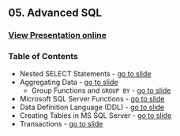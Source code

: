 ## 05. Advanced SQL
### [View Presentation online](https://rawgit.com/TelerikAcademy/Databases/master/05.%20Advanced%20SQL/Slides/index.html)
### Table of Contents
*	Nested SELECT Statements - [go to slide](https://rawgit.com/TelerikAcademy/Databases/master/05.%20Advanced%20SQL/Slides/index.html#/nested-select)
*	Aggregating Data - [go to slide](https://rawgit.com/TelerikAcademy/Databases/master/05.%20Advanced%20SQL/Slides/index.html#/aggregation)
	*	Group Functions and `GROUP BY` - [go to slide](https://rawgit.com/TelerikAcademy/Databases/master/05.%20Advanced%20SQL/Slides/index.html#/3/8)
*	Microsoft SQL Server Functions - [go to slide](https://rawgit.com/TelerikAcademy/Databases/master/05.%20Advanced%20SQL/Slides/index.html#/server-functions)
*	Data Definition Language (DDL) - [go to slide](https://rawgit.com/TelerikAcademy/Databases/master/05.%20Advanced%20SQL/Slides/index.html#/ddl)
*	Creating Tables in MS SQL Server - [go to slide](https://rawgit.com/TelerikAcademy/Databases/master/05.%20Advanced%20SQL/Slides/index.html#/creating-tables)
*	Transactions - [go to slide](https://rawgit.com/TelerikAcademy/Databases/master/05.%20Advanced%20SQL/Slides/index.html#/transactions)